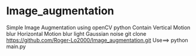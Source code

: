 # Image_augmentation
Simple Image Augmentation using openCV python
Contain Vertical Motion blur
        Horizontal Motion blur
        light
        Gaussian noise
git clone https://github.com/Roger-Lo2000/Image_augmentation.git
Use==> python main.py
